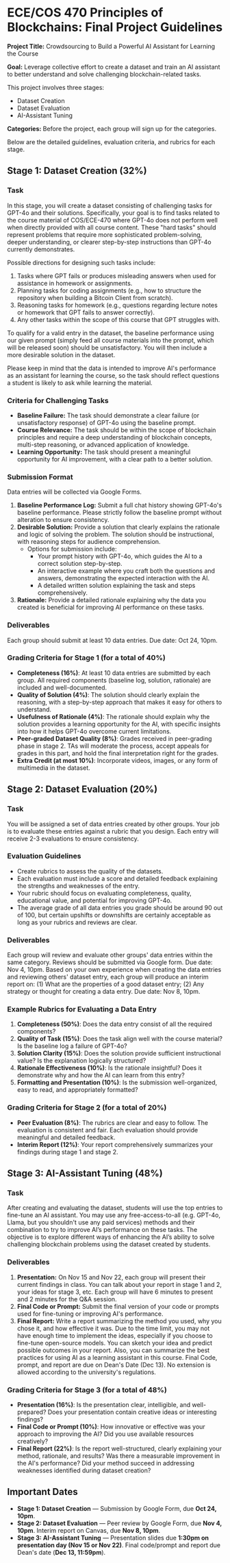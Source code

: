 # ECE/COS 470 Principles of Blockchains: Final Project Guidelines

**Project Title:** Crowdsourcing to Build a Powerful AI Assistant for Learning the Course

**Goal:** Leverage collective effort to create a dataset and train an AI assistant to better understand and solve challenging blockchain-related tasks.

This project involves three stages: 
- Dataset Creation
- Dataset Evaluation
- AI-Assistant Tuning

  
**Categories:**
Before the project, each group will sign up for the categories.


Below are the detailed guidelines, evaluation criteria, and rubrics for each stage.


## Stage 1: Dataset Creation (32%) 

### **Task**
In this stage, you will create a dataset consisting of challenging tasks for GPT-4o and their solutions. Specifically, your goal is to find tasks related to the course material of COS/ECE-470 where GPT-4o does not perform well when directly provided with all course content. These "hard tasks" should represent problems that require more sophisticated problem-solving, deeper understanding, or clearer step-by-step instructions than GPT-4o currently demonstrates. 

Possible directions for designing such tasks include:
1. Tasks where GPT fails or produces misleading answers when used for assistance in homework or assignments.
2. Planning tasks for coding assignments (e.g., how to structure the repository when building a Bitcoin Client from scratch).
3. Reasoning tasks for homework (e.g., questions regarding lecture notes or homework that GPT fails to answer correctly). 
4. Any other tasks within the scope of this course that GPT struggles with.

To qualify for a valid entry in the dataset, the baseline performance using our given prompt (simply feed all course materials into the prompt, which will be released soon) should be unsatisfactory. You will then include a more desirable solution in the dataset. 

Please keep in mind that the data is intended to improve AI's performance as an assistant for learning the course, so the task should reflect questions a student is likely to ask while learning the material.

### **Criteria for Challenging Tasks**
- **Baseline Failure:** The task should demonstrate a clear failure (or unsatisfactory response) of GPT-4o using the baseline prompt.
- **Course Relevance:** The task should be within the scope of blockchain principles and require a deep understanding of blockchain concepts, multi-step reasoning, or advanced application of knowledge.
- **Learning Opportunity:** The task should present a meaningful opportunity for AI improvement, with a clear path to a better solution.

  
### **Submission Format**
Data entries will be collected via Google Forms.
1. **Baseline Performance Log:** Submit a full chat history showing GPT-4o's baseline performance. Please strictly follow the baseline prompt without alteration to ensure consistency.
2. **Desirable Solution:** Provide a solution that clearly explains the rationale and logic of solving the problem. The solution should be instructional, with reasoning steps for audience comprehension.
   - Options for submission include:
     - Your prompt history with GPT-4o, which guides the AI to a correct solution step-by-step.
     - An interactive example where you craft both the questions and answers, demonstrating the expected interaction with the AI.
     - A detailed written solution explaining the task and steps comprehensively.
3. **Rationale:** Provide a detailed rationale explaining why the data you created is beneficial for improving AI performance on these tasks.

### **Deliverables**
Each group should submit at least 10 data entries. Due date: Oct 24, 10pm. 

### **Grading Criteria for Stage 1 (for a total of 40%)**
- **Completeness (16%)**: At least 10 data entries are submitted by each group. All required components (baseline log, solution, rationale) are included and well-documented.
- **Quality of Solution (4%)**: The solution should clearly explain the reasoning, with a step-by-step approach that makes it easy for others to understand.
- **Usefulness of Rationale (4%)**: The rationale should explain why the solution provides a learning opportunity for the AI, with specific insights into how it helps GPT-4o overcome current limitations.
- **Peer-graded Dataset Quality (8%)**: Grades received in peer-grading phase in stage 2. TAs will moderate the process, accept appeals for grades in this part, and hold the final interpretation right for the grades.
- **Extra Credit (at most 10%)**: Incorporate videos, images, or any form of multimedia in the dataset.

## **Stage 2: Dataset Evaluation (20%)**

### **Task**
You will be assigned a set of data entries created by other groups. Your job is to evaluate these entries against a rubric that you design. Each entry will receive 2-3 evaluations to ensure consistency.

### **Evaluation Guidelines**
- Create rubrics to assess the quality of the datasets.
- Each evaluation must include a score and detailed feedback explaining the strengths and weaknesses of the entry.
- Your rubric should focus on evaluating completeness, quality, educational value, and potential for improving GPT-4o.
- The average grade of all data entries you grade should be around 90 out of 100, but certain upshifts or downshifts are certainly acceptable as long as your rubrics and reviews are clear.

### **Deliverables**
Each group will review and evaluate other groups' data entries within the same category. Reviews should be submitted via Google form. Due date: Nov 4, 10pm. 
Based on your own experience when creating the data entries and reviewing others' dataset entry, each group will produce an interim report on:
(1) What are the properties of a good dataset entry; (2) Any strategy or thought for creating a data entry.
Due date: Nov 8, 10pm.


### **Example Rubrics for Evaluating a Data Entry**
1. **Completeness (50%)**: Does the data entry consist of all the required components?
2. **Quality of Task (15%)**: Does the task align well with the course material? Is the baseline log a failure of GPT-4o?
3. **Solution Clarity (15%)**: Does the solution provide sufficient instructional value? Is the explanation logically structured?
4. **Rationale Effectiveness (10%)**: Is the rationale insightful? Does it demonstrate why and how the AI can learn from this entry?
5. **Formatting and Presentation (10%)**: Is the submission well-organized, easy to read, and appropriately formatted?

### **Grading Criteria for Stage 2 (for a total of 20%)**
- **Peer Evaluation (8%)**: The rubrics are clear and easy to follow. The evaluation is consistent and fair. Each evaluation should provide meaningful and detailed feedback.
- **Interim Report (12%)**: Your report comprehensively summarizes your findings during stage 1 and stage 2.

## **Stage 3: AI-Assistant Tuning (48%)**

### **Task**
After creating and evaluating the dataset, students will use the top entries to fine-tune an AI assistant. You may use any free-access-to-all (e.g. GPT-4o, Llama, but you shouldn't use any paid services) methods and their combination to try to improve AI’s performance on these tasks. The objective is to explore different ways of enhancing the AI’s ability to solve challenging blockchain problems using the dataset created by students.

### **Deliverables**
1. **Presentation:** On Nov 15 and Nov 22, each group will present their current findings in class. You can talk about your report in stage 1 and 2, your ideas for stage 3, etc. Each group will have 6 minutes to present and 2 minutes for the Q&A session. 
2. **Final Code or Prompt:** Submit the final version of your code or prompts used for fine-tuning or improving AI's performance.
3. **Final Report:** Write a report summarizing the method you used, why you chose it, and how effective it was. Due to the time limit, you may not have enough time to implement the ideas, especially if you choose to fine-tune open-source models. You can sketch your idea and predict possible outcomes in your report. Also, you can summarize the best practices for using AI as a learning assistant in this course.
Final Code, prompt, and report are due on Dean's Date (Dec 13). No extension is allowed according to the university's regulations. 

### **Grading Criteria for Stage 3 (for a total of 48%)**
- **Presentation (16%)**: Is the presentation clear, intelligible, and well-prepared? Does your presentation contain creative ideas or interesting findings? 
- **Final Code or Prompt (10%)**: How innovative or effective was your approach to improving the AI? Did you use available resources creatively?
- **Final Report (22%)**:  Is the report well-structured, clearly explaining your method, rationale, and results? Was there a measurable improvement in the AI's performance? Did your method succeed in addressing weaknesses identified during dataset creation?


## **Important Dates**
- **Stage 1: Dataset Creation** — Submission by Google Form, due **Oct 24, 10pm**.
- **Stage 2: Dataset Evaluation** — Peer review by Google Form, due **Nov 4, 10pm**. Interim report on Canvas, due **Nov 8, 10pm**.
- **Stage 3: AI-Assistant Tuning** — Presentation slides due **1:30pm on presentation day (Nov 15 or Nov 22)**. Final code/prompt and report due Dean's date (**Dec 13, 11:59pm**). 
